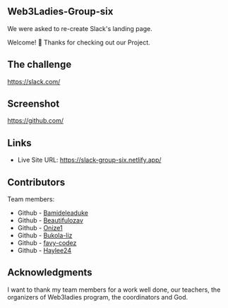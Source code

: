 ## Web3Ladies-Group-six
We were asked to re-create Slack's landing page.

Welcome! 👋
Thanks for checking out our Project.

## The challenge
https://slack.com/

## Screenshot
https://github.com/

## Links
* Live Site URL: https://slack-group-six.netlify.app/

## Contributors
Team members:

* Github - [Bamideleaduke](https://github.com/Bamideleaduke)
* Github - [Beautifulozav](https://github.com/Beautifulozav)
* Github - [Onize1](https://github.com/Onize1)
* Github - [Bukola-liz](https://github.com/Bukola-liz)
* Github - [favy-codez](https://github.com/favy-codez)
* Github - [Haylee24](https://github.com/Haylee24)
## Acknowledgments
I want to thank my team members for a work well done, our teachers, the organizers of Web3ladies program, the coordinators and God.
